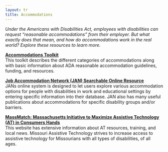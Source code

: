 ```yaml
---
layout: tr
title: Accommodations
---
```

_Under the Americans with Disabilities Act, employees with disabilities can request “reasonable accommodations” from their employer. But what exactly does that mean, and how do accommodations work in the real world? Explore these resources to learn more._

[**Accommodations Toolkit**](/files/accomm-toolkit.doc)  
This toolkit describes the different categories of accommodations along with basic information about ADA reasonable accommodation guidelines, funding, and resources.

[**Job Accommodation Network (JAN) Searchable Online Resource**](http://askjan.org/links/atoz.htm)  
JANs online system is designed to let users explore various accommodation options for people with disabilities in work and educational settings by entering specific information into their database. JAN also has many useful publications about accommodations for specific disability groups and/or barriers.


[**MassMatch; Massachusetts Initiative to Maximize Assistive Technology (AT) in Consumers Hands**](https://at.mo.gov/)  
This website has extensive information about AT resources, training, and local news. Missouri Assistive Technology strives to increase access to assistive technology for Missourians with all types of disabilities, of all ages. 

